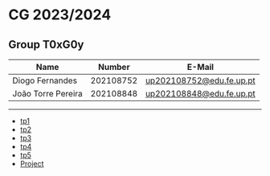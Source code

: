 # CG 2023/2024

## Group T0xG0y
| Name                | Number    | E-Mail                    |
| ------------------- | --------- | ------------------------- |
| Diogo Fernandes     | 202108752 | up202108752@edu.fe.up.pt  |
| João Torre Pereira  | 202108848 | up202108848@edu.fe.up.pt  |

----

  - [tp1](tp1/README.md)
  - [tp2](tp2/README.md)
  - [tp3](tp3/README.md)
  - [tp4](tp4/README.md)
  - [tp5](tp5/README.md)
  - [Project](proj/README.md)